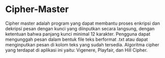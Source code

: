 # Cipher-Master
Cipher master adalah program yang dapat membantu proses enkripsi dan dekripsi pesan dengan kunci yang diinputkan secara langsung, dengan ketentuan bahwa panjang kunci minimal 12 karakter. Pengguna dapat mengunggah pesan dalam bentuk file teks berformat .txt atau dapat menginputkan pesan di kolom teks yang sudah tersedia. Algoritma cipher yang terdapat di aplikasi ini yaitu: Vigenere, Playfair, dan Hill Cipher.
